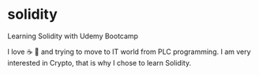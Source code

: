 # solidity
Learning Solidity with Udemy Bootcamp

I love ☕ 🍕 and trying to move to IT world from PLC programming. I am very interested in Crypto, that is why I chose to learn Solidity.
